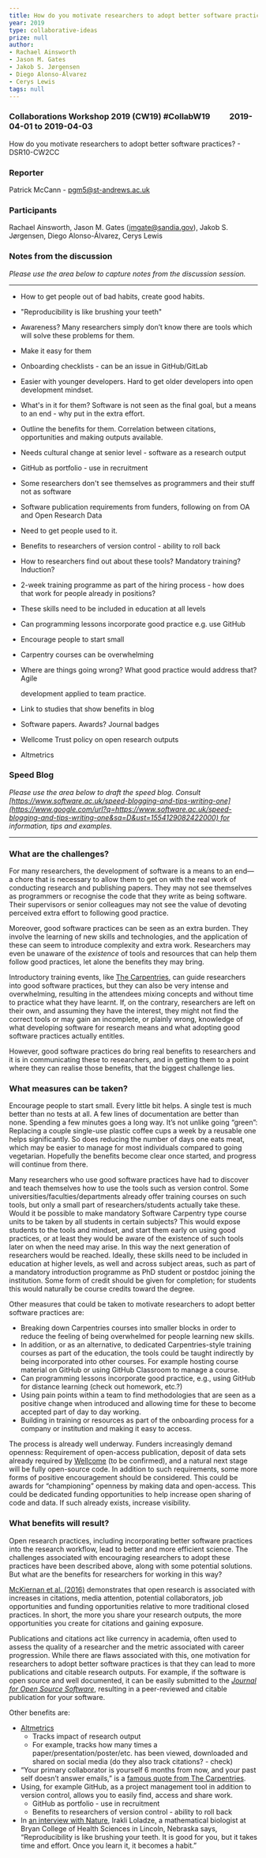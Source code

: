 ```yaml
---
title: How do you motivate researchers to adopt better software practices?
year: 2019
type: collaborative-ideas
prize: null
author:
- Rachael Ainsworth
- Jason M. Gates
- Jakob S. Jørgensen
- Diego Alonso-Álvarez
- Cerys Lewis
tags: null
---
```

### Collaborations Workshop 2019 (CW19) #CollabW19          2019-04-01 to 2019-04-03

How do you motivate researchers to adopt better software practices? - DSR10-CW2CC


### **Reporter**

Patrick McCann - pgm5@st-andrews.ac.uk


### **Participants**

Rachael Ainsworth, Jason M. Gates (jmgate@sandia.gov), Jakob S. Jørgensen, Diego Alonso-Álvarez, Cerys Lewis


### **Notes from the discussion**

_Please use the area below to capture notes from the discussion session._



---




*   How to get people out of bad habits, create good habits.
*   "Reproducibility is like brushing your teeth"
*   Awareness? Many researchers simply don’t know there are tools which will solve these problems for them.
*   Make it easy for them
*   Onboarding checklists - can be an issue in GitHub/GitLab
*   Easier with younger developers. Hard to get older developers into open development mindset.
*   What's in it for them? Software is not seen as the final goal, but a means to an end - why put in the extra effort.
*   Outline the benefits for them. Correlation between citations, opportunities and making outputs available.
*   Needs cultural change at senior level - software as a research output
*   GitHub as portfolio - use in recruitment
*   Some researchers don't see themselves as programmers and their stuff not as software
*   Software publication requirements from funders, following on from OA and Open Research Data
*   Need to get people used to it.
*   Benefits to researchers of version control - ability to roll back
*   How to researchers find out about these tools? Mandatory training? Induction?
*   2-week training programme as part of the hiring process - how does that work for people already in positions?
*   These skills need to be included in education at all levels
*   Can programming lessons incorporate good practice e.g. use GitHub
*   Encourage people to start small
*   Carpentry courses can be overwhelming
*   Where are things going wrong? What good practice would address that? Agile

    development applied to team practice.

*   Link to studies that show benefits in blog
*   Software papers. Awards? Journal badges
*   Wellcome Trust policy on open research outputs
*   Altmetrics


### **Speed Blog**

_Please use the area below to draft the speed blog. Consult [https://www.software.ac.uk/speed-blogging-and-tips-writing-one](https://www.google.com/url?q=https://www.software.ac.uk/speed-blogging-and-tips-writing-one&sa=D&ust=1554129082422000) for information, tips and examples._



---



### What are the challenges?

For many researchers, the development of software is a means to an end—a chore that is necessary to allow them to get on with the real work of conducting research and publishing papers. They may not see themselves as programmers or recognise the code that they write as being software. Their supervisors or senior colleagues may not see the value of devoting perceived extra effort to following good practice.

Moreover, good software practices can be seen as an extra burden. They involve the learning of new skills and technologies, and the application of these can seem to introduce complexity and extra work. Researchers may even be unaware of the _existence_ of tools and resources that can help them follow good practices, let alone the benefits they may bring.

Introductory training events, like [The Carpentries](https://carpentries.org/), can guide researchers into good software practices, but they can also be very intense and overwhelming, resulting in the attendees mixing concepts and without time to practice what they have learnt. If, on the contrary, researchers are left on their own, and assuming they have the interest, they might not find the correct tools or may gain an incomplete, or plainly wrong, knowledge of what developing software for research means and what adopting good software practices actually entitles. 

However, good software practices do bring real benefits to researchers and it is in communicating these to researchers, and in getting them to a point where they can realise those benefits, that the biggest challenge lies.


### What measures can be taken?

Encourage people to start small. Every little bit helps. A single test is much better than no tests at all. A few lines of documentation are better than none. Spending a few minutes goes a long way. It’s not unlike going “green”: Replacing a couple single-use plastic coffee cups a week by a reusable one helps significantly.  So does reducing the number of days one eats meat, which may be easier to manage for most individuals compared to going vegetarian. Hopefully the benefits become clear once started, and progress will continue from there.

Many researchers who use good software practices have had to discover and teach themselves how to use the tools such as version control. Some universities/faculties/departments already offer training courses on such tools, but only a small part of researchers/students actually take these. Would it be possible to make mandatory Software Carpentry type course units to be taken by all students in certain subjects? This would expose students to the tools and mindset, and start them early on using good practices, or at least they would be aware of the existence of such tools later on when the need may arise. In this way the next generation of researchers would be reached. Ideally, these skills need to be included in education at higher levels, as well and across subject areas, such as part of a mandatory introduction programme as PhD student or postdoc joining the institution. Some form of credit should be given for completion; for students this would naturally be course credits toward the degree.

Other measures that could be taken to motivate researchers to adopt better software practices are:



*   Breaking down Carpentries courses into smaller blocks in order to reduce the feeling of being overwhelmed for people learning new skills.
*   In addition, or as an alternative, to dedicated Carpentries-style training courses as part of the education, the tools could be taught indirectly by being incorporated into other courses. For example hosting course material on GitHub or using GitHub Classroom to manage a course.
*   Can programming lessons incorporate good practice, e.g., using GitHub for distance learning (check out homework, etc.?)
*   Using pain points within a team to find methodologies that are seen as a positive change when introduced and allowing time for these to become accepted part of day to day working.
*   Building in training or resources as part of the onboarding process for a company or institution and making it easy to access. 

The process is already well underway. Funders increasingly demand openness: Requirement of open-access publication, deposit of data sets already required by [Wellcome](https://wellcome.ac.uk/) (to be confirmed), and a natural next stage will be fully open-source code. In addition to such requirements, some more forms of positive encouragement should be considered. This could be awards for “championing” openness by making data and open-access. This could be dedicated funding opportunities to help increase open sharing of code and data. If such already exists, increase visibility.


### What benefits will result?

Open research practices, including incorporating better software practices into the research workflow, lead to better and more efficient science. The challenges associated with encouraging researchers to adopt these practices have been described above, along with some potential solutions. But what are the benefits for researchers for working in this way?

[McKiernan et al. (2016)](https://elifesciences.org/articles/16800) demonstrates that open research is associated with increases in citations, media attention, potential collaborators, job opportunities and funding opportunities relative to more traditional closed practices. In short, the more you share your research outputs, the more opportunities you create for citations and gaining exposure.

Publications and citations act like currency in academia, often used to assess the quality of a researcher and the metric associated with career progression. While there are flaws associated with this, one motivation for researchers to adopt better software practices is that they can lead to more publications and citable research outputs. For example, if the software is open source and well documented, it can be easily submitted to the _[Journal for Open Source Software](https://joss.theoj.org/)_, resulting in a peer-reviewed and citable publication for your software. 

Other benefits are: 



*   [Altmetrics](https://www.altmetric.com/)
    *   Tracks impact of research output
    *   For example, tracks how many times a paper/presentation/poster/etc. has been viewed, downloaded and shared on social media (do they also track citations? - check) 
*   “Your primary collaborator is yourself 6 months from now, and your past self doesn’t answer emails,” is a [famous quote from The Carpentries](https://dynamicecology.wordpress.com/2015/02/18/the-biggest-benefit-of-my-shift-to-r-reproducibility/). 
*   Using, for example GitHub, as a project management tool in addition to version control, allows you to easily find, access and share work.
    *   GitHub as portfolio - use in recruitment
    *   Benefits to researchers of version control - ability to roll back
*   In [an interview with Nature](http://doi.org/10.1038/533452a), Irakli Loladze, a mathematical biologist at Bryan College of Health Sciences in Lincoln, Nebraska says, “Reproducibility is like brushing your teeth. It is good for you, but it takes time and effort. Once you learn it, it becomes a habit.”

